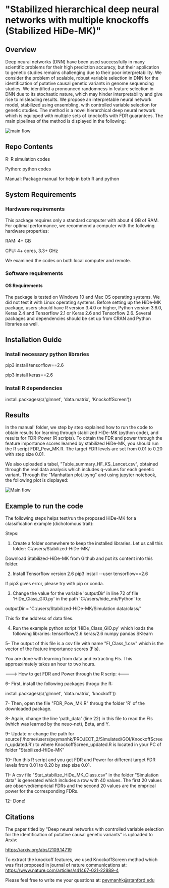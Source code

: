 
# "Stabilized hierarchical deep neural networks with multiple knockoffs (Stabilized HiDe-MK)"

## Overview 
Deep neural networks (DNN) have been used successfully in many scientific problems for their high prediction accuracy, but their application to genetic studies remains challenging due to their poor interpretability. We consider the problem of scalable, robust variable selection in DNN for the identification of putative causal genetic variants in genome sequencing studies. We identified a pronounced randomness in feature selection in DNN due to its stochastic nature, which may hinder interpretability and give rise to misleading results. We propose an interpretable neural network model, stabilized using ensembling, with controlled variable selection for genetic studies. The method is a novel hierarchical deep neural network which is equipped with multiple sets of knockoffs with FDR guarantees. The main pipelines of the method is displayed in the following:

![main flow](/../main/Images/Flowchart.jpg?raw=true "HiDe-MK pipeline")


## Repo Contents

R: R simulation codes

Python: python codes

Manual: Package manual for help in both R and python


## System Requirements
### Hardware requirements
This package requires only a standard computer with about 4 GB of RAM. For optimal performance, we recommend a computer with the following hardware properties:

RAM: 4+ GB

CPU: 4+ cores, 3.3+ GHz

We examined the codes on both local computer and remote.

### Software requirements

#### OS Requirements

The package is tested on Windows 10 and Mac OS operating systems. We did not test it with Linux operating systems. Before setting up the HiDe-MK package, users should have R version 3.4.0 or higher, Python version 3.6.0, Keras 2.4 and Tensorflow 2.1 or Keras 2.6 and Tensorflow 2.6. Several packages and dependencies should be set up from CRAN and Python libraries as well.

## Installation Guide

### Install necessary python libraries
pip3 install tensorflow==2.6

pip3 install keras==2.6


### Install R dependencies
install.packages(c('glmnet', 'data.matrix', 'KnockoffScreen'))

## Results

In the manual' folder, we step by step explained how to run the code to obtain results for learning through stabilized HiDe-MK (python code), and results for FDR-Power (R scripts). To obtain the FDR and power through the feature importance scores learned by stabilized HiDe-MK, you should run the R script FDR_Pow_MK.R. The target FDR levels are set from 0.01 to 0.20 with step size 0.01. 


We also uploaded a tabel, "Table_summary_HF_KS_Lancet.csv", obtained through the real data analysis which includes q-values for each genetic variant. Through the "Manhattan plot.ipyng" and using jupyter notebook, the following plot is displayed: 

![Main flow](/../main/Images/Manhattan_plot.jpg?raw=true "Manhattan plot")


## Example to run the code

The following steps helps test/run the proposed HiDe-MK for a classification example (dichotomous trait):

Steps:
1. Create a folder somewhere to keep the installed libraries.
Let us call this folder: 
C:/users/Stabilized-HiDe-MK/

Download  Stabilized-HiDe-MK from Github and put its content into this folder. 

2. Install Tensorflow version 2.6
pip3 install --user tensorflow==2.6

If pip3 gives error, please try with pip or conda.  

3. Change the value for the variable 'outputDir' in line 72 of file 'HiDe_Class_GIO.py' in the path 'C:/users/hide_mk/Python' to:

outputDir = 'C:/users/Stabilized-HiDe-MK/Simulation data/class/'

This fix the address of data files.


4. Run the example python script 'HiDe_Class_GIO.py' which loads the following libraries:
tensorflow/2.6
keras/2.6
numpy
pandas
SKlearn

5- The output of this file is a csv file with name "FI_Class_1.csv" which is the vector of the feature importance scores (FIs). 

You are done with learning from data and extracting FIs. This approaximately takes an hour to two hours. 


---> How to get FDR and Power through the R scrip:  <---

6- First, install the following packages throgu the R: 

install.packages(c('glmnet', 'data.matrix', 'knockoff'))

7- Then, open the file "FDR_Pow_MK.R" throug the folder 'R' of the downloaded package. 

8- Again, change the line 'path_data' (line 22) in this file to read the FIs (which was learned by the neuo-net), Beta, and Y. 

9- Update or change the path for source('/home/users/peymanhk/PROJECT_2/Simulated/GOI/KnockoffScreen_updated.R') to where KnockoffScreen_updated.R is located in your PC of folder "Stabilized-HiDe-MK"

10- Run this R script and you get FDR and Power for different target FDR levels from 0.01 to 0.20 by step size 0.01. 

11- A csv file "Stat_stabilize_HiDe_MK_Class.csv" in the folder "Simulation data" is generated which includes a row with 40 values. 
The first 20 values are observed/empricial FDRs and the second 20 values are the emprical power for the corresponding FDRs. 

12- Done!

## Citations

The paper titled by "Deep neural networks with controlled variable selection for the identification of putative causal genetic variants" is uploaded to Arxiv:

https://arxiv.org/abs/2109.14719

To extract the knockoff features, we used KnockoffScreen method which was first proposed in journal of nature communications at: https://www.nature.com/articles/s41467-021-22889-4

Please feel free to write me your questions at: peymanhk@stanford.edu



